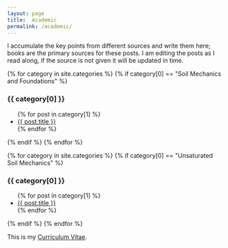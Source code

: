 ```yaml
---
layout: page
title:  Academic
permalink: /academic/
---
```


I accumulate the key points from different sources and write them here;
books are the primary sources for these posts. I am editing the posts as I read
along, if the source is not given it will be updated in time.

{% for category in site.categories %}
{% if category[0] == "Soil Mechanics and Foundations" %}
  <h3>{{ category[0] }}</h3>
  <ul>
    {% for post in category[1] %}
      <li><a href="{{ post.url }}">{{ post.title }}</a></li>
    {% endfor %}
  </ul>
{% endif %}
{% endfor %}

{% for category in site.categories %}
{% if category[0] == "Unsaturated Soil Mechanics" %}
  <h3>{{ category[0] }}</h3>
  <ul>
    {% for post in category[1] %}
      <li><a href="{{ post.url }}">{{ post.title }}</a></li>
    {% endfor %}
  </ul>
{% endif %}
{% endfor %}

This is my [Curriculum Vitae](/assets/CurriculumVitae/Saurabh_curriculum_vitae.pdf).
